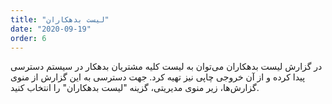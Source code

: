```yaml
---
title: "لیست بدهکاران"
date: "2020-09-19"
order: 6
---
```


در گزارش لیست بدهکاران می‌توان به لیست کلیه مشتریان بدهکار در سیستم دسترسی پیدا کرده و از آن خروجی چاپی نیز تهیه کرد. جهت دسترسی به این گزارش از منوی گزارش‌ها، زیر منوی مدیریتی، گزینه "لیست بدهکاران" را انتخاب کنید.
